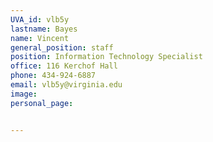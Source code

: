 ```yaml
---
UVA_id: vlb5y
lastname: Bayes
name: Vincent
general_position: staff
position: Information Technology Specialist
office: 116 Kerchof Hall
phone: 434-924-6887
email: vlb5y@virginia.edu
image:
personal_page:


---
```

